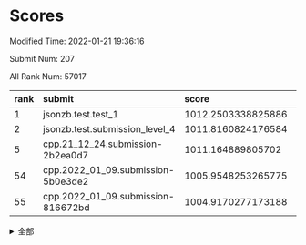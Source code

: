 # Scores

Modified Time: 2022-01-21 19:36:16

Submit Num: 207

All Rank Num: 57017

| rank |               submit               |       score        |       sigma        | pk_num |
| :--- | :--------------------------------- | :----------------- | :----------------- | :----- |
| 1    | jsonzb.test.test_1                 | 1012.2503338825886 | 0.7877954404030576 | 1105   |
| 2    | jsonzb.test.submission_level_4     | 1011.8160824176584 | 0.7932150876589886 | 1103   |
| 5    | cpp.21_12_24.submission-2b2ea0d7   | 1011.164889805702  | 0.785726422205346  | 1099   |
| 54   | cpp.2022_01_09.submission-5b0e3de2 | 1005.9548253265775 | 0.7272889916779884 | 1107   |
| 55   | cpp.2022_01_09.submission-816672bd | 1004.9170277173188 | 0.7080050378062974 | 1101   |


<details>
<summary>全部</summary>

| rank |                 submit                 |       score        |       sigma        | pk_num |
| :--- | :------------------------------------- | :----------------- | :----------------- | :----- |
| 1    | jsonzb.test.test_1                     | 1012.2503338825886 | 0.7877954404030576 | 1105   |
| 2    | jsonzb.test.submission_level_4         | 1011.8160824176584 | 0.7932150876589886 | 1103   |
| 3    | gobigger.level_3.submission_level_3_0  | 1011.71502075046   | 0.7939921933859486 | 1101   |
| 4    | gobigger.level_3.submission_level_3_27 | 1011.322381563788  | 0.7685241740056123 | 1100   |
| 5    | cpp.21_12_24.submission-2b2ea0d7       | 1011.164889805702  | 0.785726422205346  | 1099   |
| 6    | gobigger.level_3.submission_level_3_9  | 1010.9803283803616 | 0.7723699701483088 | 1104   |
| 7    | gobigger.level_3.submission_level_3_44 | 1010.7428624345191 | 0.7595862583279629 | 1096   |
| 8    | gobigger.level_3.submission_level_3_15 | 1010.6999610788946 | 0.7792249046644903 | 1109   |
| 9    | gobigger.level_3.submission_level_3_19 | 1010.632153262852  | 0.7555022893067119 | 1099   |
| 10   | gobigger.level_3.submission_level_3_13 | 1010.5874737672426 | 0.7582860173042442 | 1103   |
| 11   | gobigger.level_3.submission_level_3_2  | 1010.5463344333474 | 0.7632139357390499 | 1100   |
| 12   | gobigger.level_3.submission_level_3_18 | 1010.5430510833274 | 0.7769781644088626 | 1100   |
| 13   | gobigger.level_3.submission_level_3_42 | 1010.3942926914323 | 0.7656199300299159 | 1105   |
| 14   | gobigger.level_3.submission_level_3_26 | 1010.3790711111277 | 0.7631051689010455 | 1100   |
| 15   | gobigger.level_3.submission_level_3_11 | 1010.3099996852352 | 0.7489924074274157 | 1096   |
| 16   | gobigger.level_3.submission_level_3_35 | 1010.3004348764783 | 0.7847468469228889 | 1103   |
| 17   | gobigger.level_3.submission_level_3_30 | 1010.2704673307746 | 0.7521996230188154 | 1098   |
| 18   | gobigger.level_3.submission_level_3_48 | 1010.2173228859486 | 0.7814298190264882 | 1102   |
| 19   | gobigger.level_3.submission_level_3_41 | 1010.1428830546813 | 0.7408529581083141 | 1103   |
| 20   | gobigger.level_3.submission_level_3_12 | 1010.0471626799105 | 0.7525409250154387 | 1102   |
| 21   | gobigger.level_3.submission_level_3_1  | 1010.0468185924639 | 0.7736010970824976 | 1100   |
| 22   | gobigger.level_3.submission_level_3_3  | 1010.0322972544005 | 0.7671533740756593 | 1102   |
| 23   | gobigger.level_3.submission_level_3_7  | 1010.0169363499625 | 0.7508949182536433 | 1102   |
| 24   | gobigger.level_3.submission_level_3_4  | 1009.9336377967501 | 0.7800419786302448 | 1102   |
| 25   | gobigger.level_3.submission_level_3_47 | 1009.8982870899432 | 0.7842297184047503 | 1104   |
| 26   | gobigger.level_3.submission_level_3_38 | 1009.8874104407244 | 0.741839052299174  | 1100   |
| 27   | gobigger.level_3.submission_level_3_39 | 1009.851449781743  | 0.7555458328449174 | 1108   |
| 28   | gobigger.level_3.submission_level_3_40 | 1009.8341591037632 | 0.7534265667759158 | 1105   |
| 29   | gobigger.level_3.submission_level_3_24 | 1009.7129568657704 | 0.7672241801576745 | 1101   |
| 30   | gobigger.level_3.submission_level_3_17 | 1009.6386889837478 | 0.7562236498466685 | 1102   |
| 31   | gobigger.level_3.submission_level_3_8  | 1009.5879650457941 | 0.7450118405069475 | 1102   |
| 32   | gobigger.level_3.submission_level_3_46 | 1009.4783577141209 | 0.7439310188944571 | 1103   |
| 33   | gobigger.level_3.submission_level_3_14 | 1009.478034912627  | 0.7491147264961499 | 1101   |
| 34   | gobigger.level_3.submission_level_3_34 | 1009.4149817116897 | 0.7675241940269251 | 1100   |
| 35   | gobigger.level_3.submission_level_3_23 | 1009.382441908711  | 0.7632791064436312 | 1101   |
| 36   | gobigger.level_3.submission_level_3_28 | 1009.3703400136533 | 0.7193295408135447 | 1102   |
| 37   | gobigger.level_3.submission_level_3_25 | 1009.3188753856027 | 0.794818015513776  | 1106   |
| 38   | gobigger.level_3.submission_level_3_45 | 1009.3149146796688 | 0.7614817213211231 | 1098   |
| 39   | gobigger.level_3.submission_level_3_31 | 1009.2290372991566 | 0.7615961064300995 | 1101   |
| 40   | gobigger.level_3.submission_level_3_16 | 1009.2185859345069 | 0.7522312696189022 | 1105   |
| 41   | gobigger.level_3.submission_level_3_20 | 1009.1965005451622 | 0.7481971490517747 | 1103   |
| 42   | gobigger.level_3.submission_level_3_33 | 1009.1712350310844 | 0.7280033455397126 | 1102   |
| 43   | gobigger.level_3.submission_level_3_49 | 1008.996606780338  | 0.7596965476058702 | 1101   |
| 44   | gobigger.level_3.submission_level_3_10 | 1008.9921729993829 | 0.7448240287400945 | 1102   |
| 45   | gobigger.level_3.submission_level_3_6  | 1008.9803890871898 | 0.7627255292142582 | 1102   |
| 46   | gobigger.level_3.submission_level_3_29 | 1008.9760001003077 | 0.7478790608518352 | 1099   |
| 47   | gobigger.level_3.submission_level_3_43 | 1008.8648148528383 | 0.7350837080284338 | 1103   |
| 48   | gobigger.level_3.submission_level_3_5  | 1008.8400824904824 | 0.7544520395845473 | 1099   |
| 49   | gobigger.level_3.submission_level_3_37 | 1008.8379968498868 | 0.7851791457002055 | 1099   |
| 50   | gobigger.level_3.submission_level_3_21 | 1008.820873430088  | 0.7415418799224327 | 1103   |
| 51   | gobigger.level_3.submission_level_3_32 | 1008.6435697780919 | 0.741315350822525  | 1099   |
| 52   | gobigger.level_3.submission_level_3_22 | 1008.554934107375  | 0.7583128884627327 | 1106   |
| 53   | gobigger.level_3.submission_level_3_36 | 1007.0213291748851 | 0.7510035648865399 | 1103   |
| 54   | cpp.2022_01_09.submission-5b0e3de2     | 1005.9548253265775 | 0.7272889916779884 | 1107   |
| 55   | cpp.2022_01_09.submission-816672bd     | 1004.9170277173188 | 0.7080050378062974 | 1101   |
| 56   | gobigger.level_1.submission_level_1_47 | 1004.7327492738837 | 0.7287320118150135 | 1100   |
| 57   | gobigger.level_1.submission_level_1_34 | 1004.6244953467587 | 0.7048881850545393 | 1100   |
| 58   | gobigger.level_1.submission_level_1_20 | 1004.6076781676181 | 0.7201130301980981 | 1097   |
| 59   | gobigger.level_1.submission_level_1_3  | 1004.5400626616502 | 0.7147209654090098 | 1100   |
| 60   | gobigger.level_1.submission_level_1_25 | 1004.4514406027627 | 0.7198496603483229 | 1104   |
| 61   | gobigger.level_1.submission_level_1_9  | 1004.4008333185567 | 0.7146982413403766 | 1107   |
| 62   | gobigger.level_1.submission_level_1_41 | 1004.190032430022  | 0.7203393654822658 | 1101   |
| 63   | gobigger.level_1.submission_level_1_17 | 1004.1401211067134 | 0.7072506925619773 | 1103   |
| 64   | gobigger.level_1.submission_level_1_12 | 1004.0361461024429 | 0.7108137099713451 | 1105   |
| 65   | gobigger.level_1.submission_level_1_11 | 1003.9692951108501 | 0.7097993866354866 | 1096   |
| 66   | gobigger.level_1.submission_level_1_26 | 1003.8162106475135 | 0.7202754134097193 | 1104   |
| 67   | gobigger.level_1.submission_level_1_28 | 1003.7464925509148 | 0.7045007063813677 | 1098   |
| 68   | gobigger.level_1.submission_level_1_7  | 1003.7093786456967 | 0.7159994994317805 | 1106   |
| 69   | gobigger.level_1.submission_level_1_27 | 1003.6696966496588 | 0.7097162836222124 | 1107   |
| 70   | gobigger.level_1.submission_level_1_48 | 1003.6507096849881 | 0.7171725463301383 | 1097   |
| 71   | gobigger.level_1.submission_level_1_29 | 1003.5464972408935 | 0.7235708579022003 | 1104   |
| 72   | gobigger.level_1.submission_level_1_32 | 1003.5040985310532 | 0.7077878726726528 | 1102   |
| 73   | gobigger.level_1.submission_level_1_13 | 1003.4027884972076 | 0.7241993338876401 | 1101   |
| 74   | gobigger.level_1.submission_level_1_43 | 1003.4020490062637 | 0.7134792566680823 | 1099   |
| 75   | gobigger.level_1.submission_level_1_35 | 1003.385298865337  | 0.7300600872523305 | 1105   |
| 76   | gobigger.level_1.submission_level_1_31 | 1003.3667334919114 | 0.7184970064219117 | 1109   |
| 77   | gobigger.level_1.submission_level_1_33 | 1003.3574261423342 | 0.7099176897166007 | 1101   |
| 78   | gobigger.level_1.submission_level_1_37 | 1003.3036623206376 | 0.7215925118239842 | 1102   |
| 79   | gobigger.level_1.submission_level_1_45 | 1003.2695406235315 | 0.7242545314013699 | 1105   |
| 80   | gobigger.level_1.submission_level_1_49 | 1003.2674888795185 | 0.7137292889473631 | 1098   |
| 81   | gobigger.level_1.submission_level_1_23 | 1003.2188657237288 | 0.7121998195434625 | 1100   |
| 82   | gobigger.level_1.submission_level_1_24 | 1003.2072446412226 | 0.7245774666234228 | 1098   |
| 83   | gobigger.level_1.submission_level_1_46 | 1003.2055898548265 | 0.702844706548686  | 1103   |
| 84   | gobigger.level_1.submission_level_1_30 | 1003.1967672761764 | 0.7194011056545784 | 1107   |
| 85   | gobigger.level_1.submission_level_1_40 | 1003.1446722120079 | 0.7233961578225353 | 1106   |
| 86   | gobigger.level_1.submission_level_1_8  | 1003.0961586299973 | 0.7165509955546147 | 1101   |
| 87   | gobigger.level_1.submission_level_1_6  | 1002.9148005768035 | 0.7230240193675379 | 1098   |
| 88   | gobigger.level_1.submission_level_1_21 | 1002.9108847681224 | 0.7246811784325274 | 1103   |
| 89   | gobigger.level_1.submission_level_1_2  | 1002.8395778106128 | 0.7082967707413858 | 1101   |
| 90   | gobigger.level_1.submission_level_1_5  | 1002.809897801281  | 0.7142781770985949 | 1101   |
| 91   | gobigger.level_1.submission_level_1_42 | 1002.788626518496  | 0.7069203402049397 | 1102   |
| 92   | gobigger.level_1.submission_level_1_22 | 1002.7173898842872 | 0.7178607492096383 | 1103   |
| 93   | gobigger.level_1.submission_level_1_16 | 1002.6784410236509 | 0.7141590904926695 | 1098   |
| 94   | gobigger.level_1.submission_level_1_44 | 1002.6391201216798 | 0.7081257694399469 | 1096   |
| 95   | gobigger.level_1.submission_level_1_14 | 1002.6389226031173 | 0.7213845060781129 | 1103   |
| 96   | gobigger.level_1.submission_level_1_18 | 1002.6149310779631 | 0.7145901821894972 | 1097   |
| 97   | gobigger.level_1.submission_level_1_36 | 1002.5638912335053 | 0.7120997637140801 | 1100   |
| 98   | gobigger.level_1.submission_level_1_39 | 1002.5576868746608 | 0.7274417018945075 | 1102   |
| 99   | gobigger.level_1.submission_level_1_10 | 1002.4418287253014 | 0.7116523090425912 | 1094   |
| 100  | gobigger.level_1.submission_level_1_15 | 1002.436185754099  | 0.7227099425501744 | 1102   |
| 101  | gobigger.level_1.submission_level_1_0  | 1002.4133689831959 | 0.714961744881085  | 1102   |
| 102  | gobigger.level_1.submission_level_1_19 | 1002.3350042499711 | 0.7124616225865561 | 1101   |
| 103  | gobigger.level_1.submission_level_1_4  | 1002.1166261106334 | 0.7221055477930808 | 1105   |
| 104  | gobigger.level_1.submission_level_1_38 | 1001.9557383844423 | 0.7245748641099632 | 1101   |
| 105  | gobigger.level_1.submission_level_1_1  | 1001.821993735704  | 0.7013406312978977 | 1103   |
| 106  | gobigger.random.submission_random_31   | 997.3889789719292  | 0.6978371275392832 | 1105   |
| 107  | gobigger.random.submission_random_8    | 997.271211242719   | 0.7029922609522574 | 1101   |
| 108  | gobigger.random.submission_random_24   | 997.2040606447197  | 0.704068457665701  | 1099   |
| 109  | gobigger.random.submission_random_32   | 996.9934363431527  | 0.7081435799307558 | 1097   |
| 110  | gobigger.random.submission_random_20   | 996.8423183295703  | 0.7094553445875474 | 1102   |
| 111  | gobigger.random.submission_random_48   | 996.8030664459664  | 0.7122384648293432 | 1099   |
| 112  | gobigger.random.submission_random_15   | 996.7355916113391  | 0.7060285041112432 | 1103   |
| 113  | gobigger.random.submission_random_39   | 996.6929469950808  | 0.7065348632046818 | 1099   |
| 114  | gobigger.random.submission_random_21   | 996.666017773425   | 0.7077162211031233 | 1104   |
| 115  | gobigger.random.submission_random_9    | 996.6463369781424  | 0.7061770671100791 | 1106   |
| 116  | gobigger.random.submission_random_38   | 996.6272280298165  | 0.7099559726833884 | 1094   |
| 117  | gobigger.random.submission_random_23   | 996.6260489368985  | 0.7092249474679841 | 1104   |
| 118  | gobigger.random.submission_random_7    | 996.5797440549974  | 0.7208868293145947 | 1098   |
| 119  | gobigger.random.submission_random_17   | 996.4966633144304  | 0.7112436989478867 | 1098   |
| 120  | gobigger.random.submission_random_25   | 996.4927818395257  | 0.6998459404216457 | 1110   |
| 121  | gobigger.random.submission_random_14   | 996.4848257087881  | 0.7262588045114078 | 1107   |
| 122  | gobigger.random.submission_random_2    | 996.2990518586092  | 0.7128312620766344 | 1102   |
| 123  | gobigger.random.submission_random_27   | 996.2577303035926  | 0.7136386282360415 | 1100   |
| 124  | gobigger.random.submission_random_3    | 996.2000813987431  | 0.6920117373996393 | 1100   |
| 125  | gobigger.random.submission_random_29   | 996.1921583489434  | 0.7144713839555643 | 1098   |
| 126  | gobigger.random.submission_random_41   | 996.0558350445319  | 0.7128091649364324 | 1097   |
| 127  | gobigger.random.submission_random_40   | 996.037285556252   | 0.7089134875702592 | 1105   |
| 128  | gobigger.random.submission_random_11   | 996.0180508287436  | 0.7032963216344703 | 1105   |
| 129  | gobigger.random.submission_random_10   | 996.0111557466875  | 0.7131748540386513 | 1101   |
| 130  | gobigger.random.submission_random_1    | 995.9455084218148  | 0.7088816926991993 | 1103   |
| 131  | gobigger.random.submission_random_33   | 995.8950029346759  | 0.7210214185347945 | 1105   |
| 132  | gobigger.random.submission_random_42   | 995.8788451124641  | 0.7115057504631553 | 1097   |
| 133  | gobigger.random.submission_random_26   | 995.8733394651249  | 0.7209280032426825 | 1103   |
| 134  | gobigger.random.submission_random_35   | 995.8416833490668  | 0.7197510336714035 | 1101   |
| 135  | gobigger.random.submission_random_43   | 995.7867516596413  | 0.7093699662026955 | 1097   |
| 136  | gobigger.random.submission_random_22   | 995.7205839569759  | 0.708566542467515  | 1099   |
| 137  | gobigger.random.submission_random_44   | 995.6813568828742  | 0.7208625538427049 | 1101   |
| 138  | gobigger.random.submission_random_19   | 995.6359405575337  | 0.7177928115685264 | 1102   |
| 139  | gobigger.random.submission_random_49   | 995.5919944445508  | 0.7141730785881658 | 1103   |
| 140  | gobigger.random.submission_random_45   | 995.5636594840048  | 0.7175124185111018 | 1100   |
| 141  | gobigger.random.submission_random_12   | 995.5233576373869  | 0.7023066985019416 | 1102   |
| 142  | gobigger.random.submission_random_6    | 995.4687221085815  | 0.7201639499758953 | 1101   |
| 143  | gobigger.random.submission_random_18   | 995.43474797888    | 0.7004363536658641 | 1104   |
| 144  | gobigger.random.submission_random_30   | 995.3948529784393  | 0.7157191167545878 | 1099   |
| 145  | gobigger.random.submission_random_46   | 995.2180204446753  | 0.7065297287788201 | 1101   |
| 146  | gobigger.random.submission_random_0    | 995.1780436088826  | 0.7314104332602981 | 1102   |
| 147  | gobigger.random.submission_random_36   | 995.1747539907078  | 0.7121047193991276 | 1105   |
| 148  | gobigger.random.submission_random_16   | 995.1642814501733  | 0.7104399844250163 | 1096   |
| 149  | gobigger.random.submission_random_37   | 995.043769087296   | 0.6966706429513848 | 1102   |
| 150  | gobigger.random.submission_random_47   | 995.0380433910943  | 0.7104972365788191 | 1101   |
| 151  | gobigger.random.submission_random_5    | 994.9020043103459  | 0.7203344190420717 | 1100   |
| 152  | gobigger.random.submission_random_28   | 994.8829644226115  | 0.7241725899895303 | 1101   |
| 153  | gobigger.random.submission_random_13   | 994.8777493532065  | 0.7306300636315484 | 1099   |
| 154  | gobigger.random.submission_random_4    | 994.2138507249614  | 0.7208249303372367 | 1103   |
| 155  | gobigger.level_2.submission_level_2_5  | 994.1915674273631  | 0.7406828783743487 | 1099   |
| 156  | gobigger.random.submission_random_34   | 994.1795087151229  | 0.7291413638138315 | 1105   |
| 157  | gobigger.level_2.submission_level_2_10 | 993.5793764916201  | 0.7271900595956026 | 1101   |
| 158  | gobigger.level_2.submission_level_2_4  | 993.4355050897989  | 0.7382216872484707 | 1103   |
| 159  | gobigger.level_2.submission_level_2_12 | 993.3937265224438  | 0.7291899348502519 | 1101   |
| 160  | gobigger.level_2.submission_level_2_35 | 993.2669595821388  | 0.727676495648795  | 1101   |
| 161  | gobigger.level_2.submission_level_2_44 | 993.227765395902   | 0.7497468095767404 | 1099   |
| 162  | gobigger.level_2.submission_level_2_34 | 993.1672148386112  | 0.7223046129741837 | 1102   |
| 163  | gobigger.level_2.submission_level_2_20 | 993.0780671761548  | 0.740462087952158  | 1105   |
| 164  | gobigger.level_2.submission_level_2_6  | 992.8809868262042  | 0.741275776548905  | 1105   |
| 165  | gobigger.level_2.submission_level_2_0  | 992.6870560570316  | 0.7527835856970877 | 1104   |
| 166  | gobigger.level_2.submission_level_2_15 | 992.66638853751    | 0.7408598663095435 | 1103   |
| 167  | gobigger.level_2.submission_level_2_40 | 992.6405999580016  | 0.7287721887224838 | 1107   |
| 168  | gobigger.level_2.submission_level_2_24 | 992.6301752258086  | 0.7421564975921184 | 1097   |
| 169  | gobigger.level_2.submission_level_2_49 | 992.5330703410415  | 0.759236692356211  | 1106   |
| 170  | gobigger.level_2.submission_level_2_22 | 992.4795877129128  | 0.7322558238231474 | 1102   |
| 171  | gobigger.level_2.submission_level_2_32 | 992.4789252601538  | 0.7267213131343756 | 1101   |
| 172  | gobigger.level_2.submission_level_2_42 | 992.3567274812444  | 0.7513374284931487 | 1100   |
| 173  | gobigger.level_2.submission_level_2_21 | 992.292009580676   | 0.7239596764544151 | 1102   |
| 174  | gobigger.level_2.submission_level_2_33 | 992.2660579064342  | 0.7254294728985947 | 1103   |
| 175  | gobigger.level_2.submission_level_2_41 | 992.2394344480126  | 0.7571355791063821 | 1091   |
| 176  | gobigger.level_2.submission_level_2_36 | 992.1904576673909  | 0.751521867812598  | 1103   |
| 177  | gobigger.level_2.submission_level_2_1  | 992.1459836740426  | 0.7367041525025451 | 1102   |
| 178  | gobigger.level_2.submission_level_2_39 | 992.1068826228437  | 0.7441930823910045 | 1104   |
| 179  | gobigger.level_2.submission_level_2_23 | 992.098822201032   | 0.7417468100349972 | 1102   |
| 180  | gobigger.level_2.submission_level_2_7  | 992.084921522723   | 0.7405399772651713 | 1102   |
| 181  | gobigger.level_2.submission_level_2_8  | 992.0745257194199  | 0.7549971655992643 | 1104   |
| 182  | gobigger.level_2.submission_level_2_45 | 992.0472384823955  | 0.7454357611461471 | 1104   |
| 183  | gobigger.level_2.submission_level_2_9  | 992.0190544360589  | 0.7496841946061673 | 1103   |
| 184  | gobigger.level_2.submission_level_2_31 | 991.9426834172256  | 0.7659341370365993 | 1096   |
| 185  | gobigger.level_2.submission_level_2_17 | 991.9194520820662  | 0.7393030980949602 | 1106   |
| 186  | gobigger.level_2.submission_level_2_26 | 991.8882511559201  | 0.7582185762985172 | 1102   |
| 187  | gobigger.level_2.submission_level_2_38 | 991.8757498977837  | 0.7387370497157999 | 1104   |
| 188  | gobigger.level_2.submission_level_2_11 | 991.8262017616785  | 0.7380683041203889 | 1107   |
| 189  | gobigger.level_2.submission_level_2_29 | 991.7959802715943  | 0.7434663091063004 | 1108   |
| 190  | gobigger.level_2.submission_level_2_37 | 991.7768352925746  | 0.7585282888402073 | 1101   |
| 191  | gobigger.level_2.submission_level_2_46 | 991.7674081371412  | 0.7642786938434833 | 1103   |
| 192  | gobigger.level_2.submission_level_2_2  | 991.7005400810547  | 0.7668297436618353 | 1104   |
| 193  | gobigger.level_2.submission_level_2_43 | 991.549503529936   | 0.7400170969980033 | 1106   |
| 194  | gobigger.level_2.submission_level_2_18 | 991.4810246611937  | 0.7538463713826487 | 1104   |
| 195  | gobigger.level_2.submission_level_2_13 | 991.4304473634794  | 0.7667035940952428 | 1100   |
| 196  | gobigger.level_2.submission_level_2_25 | 991.4010490133039  | 0.7249788627534214 | 1105   |
| 197  | gobigger.level_2.submission_level_2_14 | 991.3776889197119  | 0.746488730464534  | 1102   |
| 198  | gobigger.level_2.submission_level_2_3  | 991.2056812938862  | 0.7397002103430503 | 1101   |
| 199  | gobigger.level_2.submission_level_2_27 | 991.1264841112334  | 0.7532193701878934 | 1105   |
| 200  | gobigger.level_2.submission_level_2_30 | 990.982172104191   | 0.7584537673601917 | 1101   |
| 201  | gobigger.level_2.submission_level_2_48 | 990.9473992096914  | 0.7491284162744137 | 1098   |
| 202  | gobigger.level_2.submission_level_2_19 | 990.9259893272414  | 0.7617165524842657 | 1101   |
| 203  | gobigger.level_2.submission_level_2_16 | 990.8505107419281  | 0.7406394754956558 | 1096   |
| 204  | gobigger.level_2.submission_level_2_47 | 990.7273492523395  | 0.7557146254874003 | 1105   |
| 205  | gobigger.level_2.submission_level_2_28 | 990.4995581170623  | 0.7473428857628542 | 1101   |
| 206  | gobigger.none.submission_none_0        | 977.4917041726426  | 1.3346784005148287 | 1113   |
| 207  | gobigger.none.submission_none_1        | 976.2659743080211  | 1.3923520610758868 | 1100   |

</details>